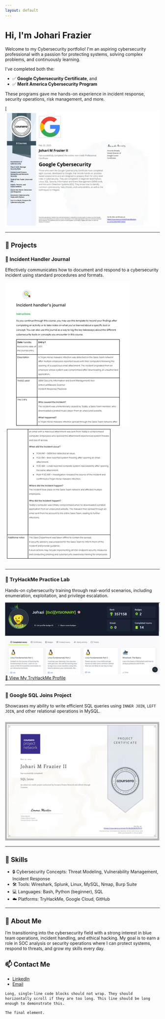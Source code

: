 ```yaml
---
layout: default
---
```




# Hi, I'm Johari Frazier

Welcome to my Cybersecurity portfolio! I'm an aspiring cybersecurity professional with a passion for protecting systems, solving complex problems, and continuously learning.

I've completed both the:

- ✅ **Google Cybersecurity Certificate**, and  
- ✅ **Merit America Cybersecurity Program**

These programs gave me hands-on experience in incident response, security operations, risk management, and more.

 [![Google Cybersecurity Certificate](assets/google-cyber.png)<!-- Replace with your actual image path -->

---

## 🔧 Projects

### 📝 Incident Handler Journal  
Effectively communicates how to document and respond to a cybersecurity incident using standard procedures and formats.

![Incident Journal](assets/Incidenthandlersjournal-pt1.png) ![incident jornal](assets/Incident-Handlers-pt2.png) <!-- Update with your actual image path -->

---

### 🔐 TryHackMe Practice Lab  
Hands-on cybersecurity training through real-world scenarios, including enumeration, exploitation, and privilege escalation.  

![TryHackMe](assets/tryhackmepic.png)  
[🔗 View My TryHackMe Profile](https://tryhackme.com/p/Jofrazi) <!-- Replace with your profile link -->

---

### 🧮 Google SQL Joins Project  
Showcases my ability to write efficient SQL queries using `INNER JOIN`, `LEFT JOIN`, and other relational operations in MySQL.

![SQL](assets/SQL.png)

---
## 🧠 Skills

- 🔒 Cybersecurity Concepts: Threat Modeling, Vulnerability Management, Incident Response  
- 🛠️ Tools: Wireshark, Splunk, Linux, MySQL, Nmap, Burp Suite  
- 💻 Languages: Bash, Python (beginner), SQL  
- ☁️ Platforms: TryHackMe, Google Cloud, GitHub  

---

## 🎯 About Me

I’m transitioning into the cybersecurity field with a strong interest in blue team operations, incident handling, and ethical hacking. My goal is to earn a role in SOC analysis or security operations where I can protect systems, respond to threats, and grow my skills every day.

## 📫 Contact Me

- [LinkedIn](https://www.linkedin.com/in/joharifrazierii/)
- [Email](frazier.joharii@gmail.com)

```
Long, single-line code blocks should not wrap. They should horizontally scroll if they are too long. This line should be long enough to demonstrate this.
```

```
The final element.
```
